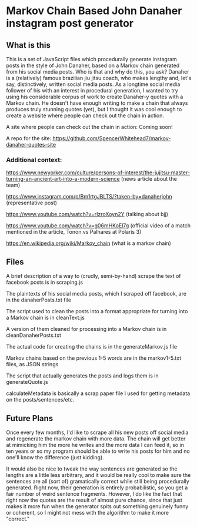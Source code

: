 # Markov Chain Based John Danaher instagram post generator

## What is this

This is a set of JavaScript files which procedurally generate instagram posts in the style of John Danaher, based on a Markov chain generated from his social media posts. Who is that and why do this, you ask? Danaher is a (relatively) famous brazilian jiu jitsu coach, who makes lengthy and, let's say, distinctively, written social media posts. As a longtime social media follower of his with an interest in procedural generation, I wanted to try using his considerable corpus of work to create Danaher-y quotes with a Markov chain. He doesn't have enough writing to make a chain that always produces truly stunning quotes (yet), but I thought it was cool enough to create a website where people can check out the chain in action.

A site where people can check out the chain in action: Coming soon!

A repo for the site: https://github.com/SpencerWhitehead7/markov-danaher-quotes-site

### Additional context:

https://www.newyorker.com/culture/persons-of-interest/the-jujitsu-master-turning-an-ancient-art-into-a-modern-science (news article about the team)

https://www.instagram.com/p/Bm1rtgJBLTS/?taken-by=danaherjohn (representative post)

https://www.youtube.com/watch?v=rIzroXoyn2Y (talking about bjj)

https://www.youtube.com/watch?v=g06mHKoEl7g (official video of a match mentioned in the article, Tonon vs Palhares at Polaris 3)

https://en.wikipedia.org/wiki/Markov_chain (what is a markov chain)

## Files

A brief description of a way to (crudly, semi-by-hand) scrape the text of facebook posts is in scraping.js

The plaintexts of his social media posts, which I scraped off facebook, are in the danaherPosts.txt file

The script used to clean the posts into a format appropriate for turning into a Markov chain is in cleanText.js

A version of them cleaned for processing into a Markov chain is in cleanDanaherPosts.txt

The actual code for creating the chains is in the generateMarkov.js file

Markov chains based on the previous 1-5 words are in the markov1-5.txt files, as JSON strings

The script that actually generates the posts and logs them is in generateQuote.js

calculateMetadata is basically a scrap paper file I used for getting metadata on the posts/sentences/etc.

## Future Plans

Once every few months, I'd like to scrape all his new posts off social media and regenerate the markov chain with more data. The chain will get better at mimicking him the more he writes and the more data I can feed it, so in ten years or so my program should be able to write his posts for him and no one'll know the difference (just kidding).

It would also be nice to tweak the way sentences are generated so the lengths are a little less arbitrary, and it would be really cool to make sure the sentences are all (sort of) gramatically correct while still being procedurally generated. Right now, their generation is entirely probabilistic, so you get a fair number of weird sentence fragments. However, I do like the fact that right now the quotes are the result of almost pure chance, since that just makes it more fun when the generator spits out something genuinely funny or coherent, so I might not mess with the algorithm to make it more "correct."